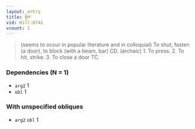 ```yaml
---
layout: entry
title: སྟེམ་
vid: Hill:0741
vcount: 1
---
```

> (seems to occur in popular literature and in colloquial) To shut, fasten (a door), to block (with a beam, bar) CD\. (archaic) 1\. To press\. 2\. To hit, strike\. 3\. To close a door TC\.

### Dependencies (N = 1)
* `arg2` 1
* `obl` 1


### With unspecified obliques
* `arg2` `obl` 1
